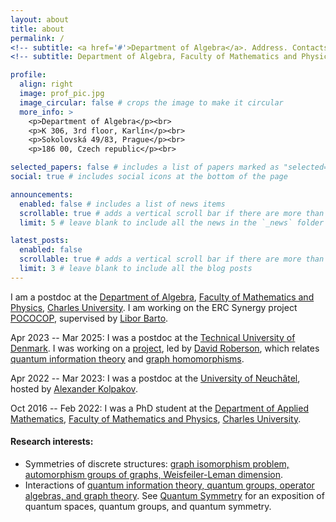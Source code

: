 ```yaml
---
layout: about
title: about
permalink: /
<!-- subtitle: <a href='#'>Department of Algebra</a>. Address. Contacts. Motto. Etc. -->
<!-- subtitle: Department of Algebra, Faculty of Mathematics and Physics, Charles University -->

profile:
  align: right
  image: prof_pic.jpg
  image_circular: false # crops the image to make it circular
  more_info: >
    <p>Department of Algebra</p><br>
    <p>K 306, 3rd floor, Karlín</p><br>
    <p>Sokolovská 49/83, Prague</p><br>
    <p>186 00, Czech republic</p><br>

selected_papers: false # includes a list of papers marked as "selected={true}"
social: true # includes social icons at the bottom of the page

announcements:
  enabled: false # includes a list of news items
  scrollable: true # adds a vertical scroll bar if there are more than 3 news items
  limit: 5 # leave blank to include all the news in the `_news` folder

latest_posts:
  enabled: false
  scrollable: true # adds a vertical scroll bar if there are more than 3 new posts items
  limit: 3 # leave blank to include all the blog posts
---
```


I am a postdoc at the [Department of Algebra](https://www.mff.cuni.cz/cs/math/ka/katedra), [Faculty of Mathematics and Physics](https://www.mff.cuni.cz/en), [Charles University](https://cuni.cz/uken-1.html).
I am working on the ERC Synergy project [POCOCOP](https://pococop.eu), supervised by [Libor Barto](https://www2.karlin.mff.cuni.cz/~barto/index.html).

Apr 2023 -- Mar 2025: I was a postdoc at the [Technical University of Denmark](https://www.dtu.dk). I was working on a [project](https://www.carlsbergfondet.dk/da/Forskningsaktiviteter/Bevillingsstatistik/Bevillingsoversigt/CF21_0682_David-E-Roberson), led by [David Roberson](https://sites.google.com/site/davideroberson/), which relates [quantum information theory](https://en.wikipedia.org/wiki/Quantum_information) and [graph homomorphisms](https://en.wikipedia.org/wiki/Graph_homomorphism). 

Apr 2022 -- Mar 2023: I was a postdoc at the [University of Neuchâtel](https://www.unine.ch), hosted by [Alexander Kolpakov](https://sashakolpakov.wordpress.com).

Oct 2016 -- Feb 2022: I was a PhD student at the [Department of Applied Mathematics](https://www.mff.cuni.cz/en/kam), [Faculty of Mathematics and Physics](https://www.mff.cuni.cz/en), [Charles University](https://cuni.cz/uken-1.html).


#### Research interests:

* Symmetries of discrete structures: [graph isomorphism problem, automorphism groups of graphs, Weisfeiler-Leman dimension](https://dl.acm.org/doi/pdf/10.1145/3372123).
* Interactions of [quantum information theory, quantum groups, operator algebras, and graph theory](https://www.newton.ac.uk/event/qia/). See [Quantum Symmetry](https://www.math.uni-sb.de/ag/speicher/weber/SnapshotQuantumSymmetryMoritzWeber2019.pdf) for an exposition of quantum spaces, quantum groups, and quantum symmetry.

